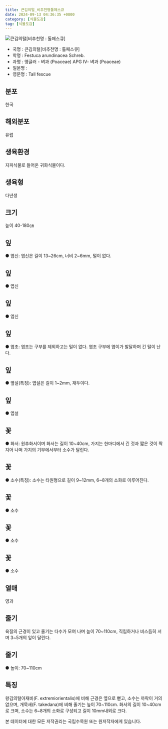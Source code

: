 ```yaml
---
title: 큰김의털_비추천명톨페스큐
date: 2024-09-13 04:36:35 +0800
category: [식물도감]
tag: [식물도감]
---
```




![큰김의털[비추천명 : 톨페스큐]](/fileUpload/plants/basic/Gramineae/Festuca/417/417_1_th2.JPG)
- 국명 : 큰김의털[비추천명 : 톨페스큐]
- 학명 : Festuca arundinacea Schreb.
- 과명 : 앵글러 - 벼과 (Poaceae) APG Ⅳ- 벼과 (Poaceae)
- 일본명 : 
- 영문명 : Tall fescue


## 분포
한국
## 해외분포
유럽
## 생육환경
지피식물로 들어온 귀화식물이다.
## 생육형
다년생
## 크기
높이 40-180㎝
## 잎
● 엽신: 엽신은 길이 13~26cm, 너비 2~6mm, 털이 없다.
## 잎
● 엽신
## 잎
● 엽신
## 잎
● 엽초: 엽초는 구부를 제외하고는 털이 없다. 엽초 구부에 엽이가 발달하며 긴 털이 난다.
## 잎
● 옆설(특징): 엽설은 길이 1~2mm, 재두이다.
## 잎
● 엽설
## 꽃
● 화서: 원추화서이며 화서는 길이 10~40cm, 가지는 한마디에서 긴 것과 짧은 것이 짝지어 나며 가지의 기부에서부터 소수가 달린다.
## 꽃
● 소수(특징): 소수는 타원형으로 길이 9~12mm, 6~8개의 소화로 이루어진다.
## 꽃
● 소수
## 꽃
● 소수
## 꽃
● 소수
## 열매
영과
## 줄기
육질의 근경이 있고 줄기는 다수가 모여 나며 높이 70~110cm, 직립하거나 비스듬히 서며 3~5개의 잎이 달린다.
## 줄기
● 높이: 70~110cm
## 특징
왕김의털아재비(F. extremiorientalis)에 비해 근경은 옆으로 뻗고, 소수는 까락이 거의 없으며, 개묵새(F. takedana)에 비해 줄기는 높이 70~110cm. 화서의 길이 10~40cm로 크며, 소수는 6~8개의 소화로 구성되고 길이 10mm내외로 크다.






본 데이터에 대한 모든 저작권리는 국립수목원 또는 원저작자에게 있습니다.
